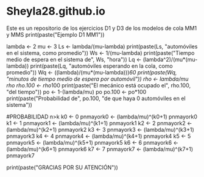# Sheyla28.github.io
Este es un repositorio de los ejercicios D1 y D3  de los modelos de cola MM1 y MMS
print(paste("Ejemplo D1 MM1"))

lambda <- 2
mu <- 3
Ls <- lambda/(mu-lambda)
print(paste(Ls, "automóviles en el sistema, como promedio")) 
Ws <- 1/(mu-lambda)
print(paste("Tiempo medio de espera en el sistema de", Ws, "hora"))
Lq <- (lambda^2)/(mu*(mu-lambda))
print(paste(Lq, "automóviles esperando en la cola, como promedio"))
Wq <- ((lambda)/(mu*(mu-lambda)))*60
print(paste(Wq, "minutos de tiempo medio de espera por automóvil"))
rho <- lambda/mu
rho
rho.100 <- rho*100
print(paste("El mecánico está ocupado el", rho.100, "del tiempo"))
po <- 1-(lambda/mu)
po
po.100 <- po*100
print(paste("Probabilidad de", po.100, "de que haya 0 automóviles en el sistema"))

#PROBABILIDAD n>k
k0 <- 0
pnmayork0 <- (lambda/mu)^(k0+1)
pnmayork0
k1 <- 1
pnmayork1 <- (lambda/mu)^(k1+1)
pnmayork1
k2 <- 2
pnmayork2 <- (lambda/mu)^(k2+1)
pnmayork2
k3 <- 3
pnmayork3 <- (lambda/mu)^(k3+1)
pnmayork3
k4 <- 4
pnmayork4 <- (lambda/mu)^(k4+1)
pnmayork4
k5 <- 5
pnmayork5 <- (lambda/mu)^(k5+1)
pnmayork5
k6 <- 6
pnmayork6 <- (lambda/mu)^(k6+1)
pnmayork6
k7 <- 7
pnmayork7 <- (lambda/mu)^(k7+1)
pnmayork7

print(paste("GRACIAS POR SU ATENCIÓN"))
